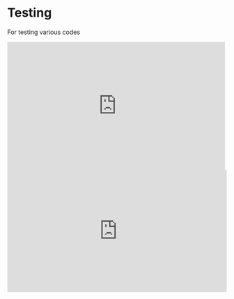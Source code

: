 # Testing
For testing various codes



<iframe width='500' height='294' src="https://www.youtube.com/embed/Lc5-YB5e7Cg?autoplay=1&playlist=Lc5-YB5e7Cg$loop=1&autohide=1&cc_load_policy=1&modestbranding=1&fs=0&showinfo=0&rel=0&iv_load_policy=3" frameborder="0" allow:"accelerometer; autoplay"></iframe>

<div style="left: 0; width: 100%; height: 0; position: relative; padding-bottom: 56.0417%;"><iframe src="https://geo.dailymotion.com/player.html?video=x5tfkgk&mute=true" style="top: 0; left: 0; width: 100%; height: 100%; position: absolute; border: 0;" allowfullscreen scrolling="no" allow="encrypted-media; fullscreen; picture-in-picture; web-share;"></iframe></div>
